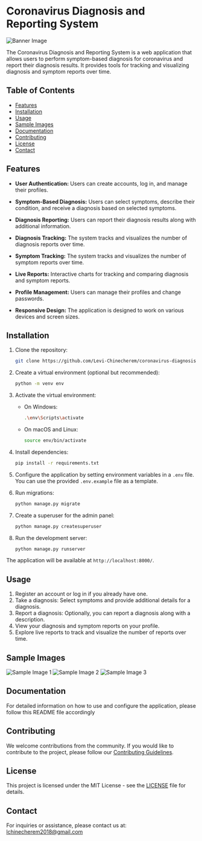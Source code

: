 # Coronavirus Diagnosis and Reporting System


![Banner Image](link_to_banner_image)

The Coronavirus Diagnosis and Reporting System is a web application that allows users to perform symptom-based diagnosis for coronavirus and report their diagnosis results. It provides tools for tracking and visualizing diagnosis and symptom reports over time.

## Table of Contents
- [Features](#features)
- [Installation](#installation)
- [Usage](#usage)
- [Sample Images](#sample-images)
- [Documentation](#documentation)
- [Contributing](#contributing)
- [License](#license)
- [Contact](#contact)

## Features
- **User Authentication:** Users can create accounts, log in, and manage their profiles.

- **Symptom-Based Diagnosis:** Users can select symptoms, describe their condition, and receive a diagnosis based on selected symptoms.

- **Diagnosis Reporting:** Users can report their diagnosis results along with additional information.

- **Diagnosis Tracking:** The system tracks and visualizes the number of diagnosis reports over time.

- **Symptom Tracking:** The system tracks and visualizes the number of symptom reports over time.

- **Live Reports:** Interactive charts for tracking and comparing diagnosis and symptom reports.

- **Profile Management:** Users can manage their profiles and change passwords.

- **Responsive Design:** The application is designed to work on various devices and screen sizes.

## Installation

1. Clone the repository:

   ```bash
   git clone https://github.com/Levi-Chinecherem/coronavirus-diagnosis-system.git

2. Create a virtual environment (optional but recommended):

   ```bash
   python -m venv env
   ```
3. Activate the virtual environment:

   - On Windows:

     ```bash
     .\env\Scripts\activate
     ```
   - On macOS and Linux:

     ```bash
     source env/bin/activate
     ```
4. Install dependencies:

   ```bash
   pip install -r requirements.txt
   ```
5. Configure the application by setting environment variables in a `.env` file. You can use the provided `.env.example` file as a template.
6. Run migrations:

   ```bash
   python manage.py migrate
   ```
7. Create a superuser for the admin panel:

   ```bash
   python manage.py createsuperuser
   ```
8. Run the development server:

   ```bash
   python manage.py runserver
   ```

The application will be available at `http://localhost:8000/`.

## Usage

1. Register an account or log in if you already have one.
2. Take a diagnosis: Select symptoms and provide additional details for a diagnosis.
3. Report a diagnosis: Optionally, you can report a diagnosis along with a description.
4. View your diagnosis and symptom reports on your profile.
5. Explore live reports to track and visualize the number of reports over time.

## Sample Images

![Sample Image 1](sample_image_1_link)
![Sample Image 2](sample_image_2_link)
![Sample Image 3](sample_image_3_link)

## Documentation

For detailed information on how to use and configure the application, please follow  this README file accordingly

## Contributing

We welcome contributions from the community. If you would like to contribute to the project, please follow our [Contributing Guidelines](link_to_contributing_guidelines).

## License

This project is licensed under the MIT License - see the [LICENSE](LICENSE) file for details.

## Contact

For inquiries or assistance, please contact us at: lchinecherem2018@gmail.com
